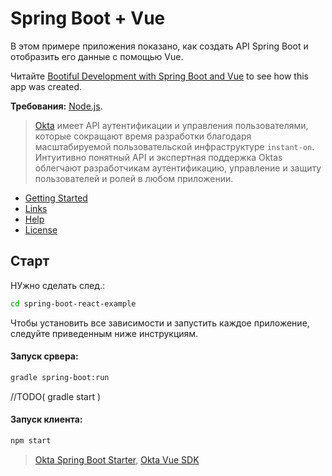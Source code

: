 # Spring Boot + Vue 
 
В этом примере приложения показано, как создать API Spring Boot и отобразить его данные с помощью Vue.

Читайте [Bootiful Development with Spring Boot and Vue](https://developer.okta.com/blog/2018/12/03/bootiful-spring-boot-java-vue-typescript) to see how this app was created.

**Требования:**  [Node.js](https://nodejs.org/).

> [Okta](https://developer.okta.com/) имеет API аутентификации и управления пользователями, 
которые сокращают время разработки благодаря масштабируемой пользовательской инфраструктуре 
`instant-on`. Интуитивно понятный API и экспертная поддержка Oktas облегчают разработчикам аутентификацию, управление и 
защиту пользователей и ролей в любом приложении.

* [Getting Started](#getting-started)
* [Links](#links)
* [Help](#help)
* [License](#license)

## Старт

НУжно сделать след.:

```bash
cd spring-boot-react-example
```

Чтобы установить все зависимости и запустить каждое приложение, следуйте приведенным ниже инструкциям.

#### Запуск срвера: 
 
```bash
gradle spring-boot:run
```
//TODO( gradle start ) 

#### Запуск клиента:
 
```bash
npm start
```

> [Okta Spring Boot Starter](https://github.com/okta/okta-spring-boot), 
  [Okta Vue SDK](https://github.com/okta/okta-oidc-js/tree/master/packages/okta-vue)
